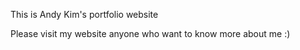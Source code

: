 This is Andy Kim's portfolio website

Please visit my website anyone who want to know more about me :)
